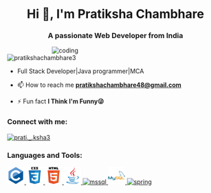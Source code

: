 <h1 align="center">Hi 👋, I'm Pratiksha Chambhare</h1>
<h3 align="center">A passionate <b>W</b>eb <b>D</b>eveloper from India</h3>

<img align="right" alt="coding" width="400" src="https://miro.medium.com/v2/resize:fit:679/1*qdAW1TjCN57h1lbuuzvchg.gif">

<p align="left"> <img src="https://komarev.com/ghpvc/?username=pratikshachambhare3&label=Profile%20views&color=0e75b6&style=flat" alt="pratikshachambhare3" /> </p>

- Full Stack Developer|Java programmer|MCA

- 📫 How to reach me **pratikshachambhare48@gmail.com**

- ⚡ Fun fact **I Think I'm Funny😜**

<h3 align="left">Connect with me:</h3>
<p align="left">
<a href="[https://instagram.com/prati._.ksha3](https://www.linkedin.com/in/pratiksha-chambhare-3b628722a/)" target="blank"><img align="center" src="https://raw.githubusercontent.com/rahuldkjain/github-profile-readme-generator/master/src/images/icons/Social/linkeddin.svg" alt="prati._.ksha3" height="30" width="40" /></a>
</p>

<h3 align="left">Languages and Tools:</h3>
<p align="left"> <a href="https://www.cprogramming.com/" target="_blank" rel="noreferrer"> <img src="https://raw.githubusercontent.com/devicons/devicon/master/icons/c/c-original.svg" alt="c" width="40" height="40"/> </a> <a href="https://www.w3schools.com/css/" target="_blank" rel="noreferrer"> <img src="https://raw.githubusercontent.com/devicons/devicon/master/icons/css3/css3-original-wordmark.svg" alt="css3" width="40" height="40"/> </a> <a href="https://www.w3.org/html/" target="_blank" rel="noreferrer"> <img src="https://raw.githubusercontent.com/devicons/devicon/master/icons/html5/html5-original-wordmark.svg" alt="html5" width="40" height="40"/> </a> <a href="https://www.java.com" target="_blank" rel="noreferrer"> <img src="https://raw.githubusercontent.com/devicons/devicon/master/icons/java/java-original.svg" alt="java" width="40" height="40"/> </a> <a href="https://www.microsoft.com/en-us/sql-server" target="_blank" rel="noreferrer"> <img src="https://www.svgrepo.com/show/303229/microsoft-sql-server-logo.svg" alt="mssql" width="40" height="40"/> </a> <a href="https://www.mysql.com/" target="_blank" rel="noreferrer"> <img src="https://raw.githubusercontent.com/devicons/devicon/master/icons/mysql/mysql-original-wordmark.svg" alt="mysql" width="40" height="40"/> </a> <a href="https://spring.io/" target="_blank" rel="noreferrer"> <img src="https://www.vectorlogo.zone/logos/springio/springio-icon.svg" alt="spring" width="40" height="40"/> </a> </p>
